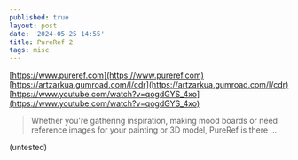 ```yaml
---
published: true
layout: post
date: '2024-05-25 14:55'
title: PureRef 2
tags: misc 
---
```

[https://www.pureref.com](https://www.pureref.com)  
[https://artzarkua.gumroad.com/l/cdr](https://artzarkua.gumroad.com/l/cdr)  
[https://www.youtube.com/watch?v=qogdGYS_4xo](https://www.youtube.com/watch?v=qogdGYS_4xo)

> Whether you're gathering inspiration, making mood boards or need reference images for your painting or 3D model, PureRef is there ...

(untested)
